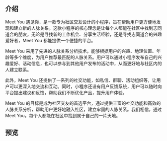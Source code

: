 ## 介绍

Meet You 遇见你，是一款专为社区交友设计的小程序，旨在帮助用户更方便地发现和建立新的人脉关系。这款小程序的核心理念是让每个人都能在社区中找到志同道合的朋友，无论是寻找新的工作机会、分享生活经验，还是寻找志同道合的兴趣爱好者，Meet You 都能提供一个便捷的平台。

Meet You 采用了先进的人脉关系分析技术，能够根据用户的兴趣、地理位置、年龄等多个维度，为用户推荐最匹配的人脉关系。用户可以通过小程序发布自己的兴趣爱好、活动信息，也可以参与到其他用户发布的活动中，从而更好地与社区内的人建立联系。

此外，Meet You 还提供了一系列的社交功能，如私信、群聊、活动组织等，让用户可以更深入地交流和互动。同时，小程序还设有用户反馈系统，用户可以随时向平台提出建议和反馈，帮助我们不断优化产品，提升用户体验。

Meet You 的目标是成为社区交友的首选平台，通过提供丰富的社交功能和高效的人脉关系分析，帮助用户更好地融入社区，建立牢固的人脉关系。我们相信，通过 Meet You，每个人都能在社区中找到属于自己的一片天地。

## 预览

